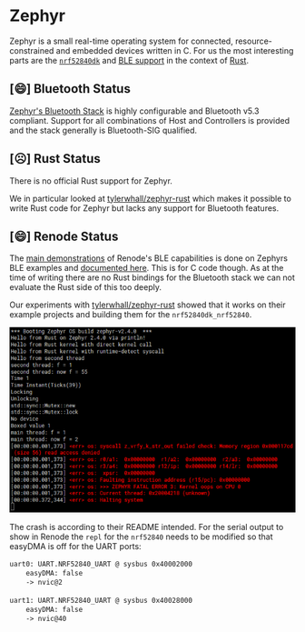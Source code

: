 # Zephyr

Zephyr is a small real-time operating system for connected, resource-constrained and embedded devices written in C.
For us the most interesting parts are the [`nrf52840dk`](https://docs.zephyrproject.org/latest/boards/arm/nrf52840dk_nrf52840/doc/index.html) and [BLE support](https://docs.zephyrproject.org/latest/connectivity/bluetooth/bluetooth-arch.html) in the context of [Rust](https://github.com/tylerwhall/zephyr-rust).

## [😄] Bluetooth Status

[Zephyr's Bluetooth Stack](https://docs.zephyrproject.org/latest/connectivity/bluetooth/overview.html) is highly configurable and Bluetooth v5.3 compliant.
Support for all combinations of Host and Controllers is provided and the stack generally is Bluetooth-SIG qualified. 

## [☹️] Rust Status

There is no official Rust support for Zephyr. 

We in particular looked at [tylerwhall/zephyr-rust](https://github.com/tylerwhall/zephyr-rust) which makes it possible to write Rust code for Zephyr but lacks any support for Bluetooth features.


## [😄] Renode Status

The [main demonstrations](https://renode.readthedocs.io/en/latest/tutorials/ble-simulation.html) of Renode's BLE capabilities is done on Zephyrs BLE examples and [documented here](https://zephyrproject.org/developing-and-testing-bluetooth-low-energy-products-on-nrf52840-in-renode-and-zephyr/).
This is for C code though. As at the time of writing there are no Rust bindings for the Bluetooth stack we can not evaluate the Rust side of this too deeply.

Our experiments with [tylerwhall/zephyr-rust](https://github.com/tylerwhall/zephyr-rust) showed that it works on their example projects and building them for the `nrf52840dk_nrf52840`.

![](sample.png)

The crash is according to their README intended. For the serial output to show in Renode the `repl` for the `nrf52840` needs to be modified so that easyDMA is off for the UART ports:

```
uart0: UART.NRF52840_UART @ sysbus 0x40002000
    easyDMA: false
    -> nvic@2

uart1: UART.NRF52840_UART @ sysbus 0x40028000
    easyDMA: false
    -> nvic@40
```